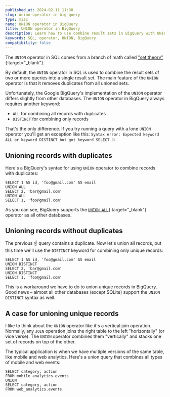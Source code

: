 ```yaml
---
published_at: 2024-02-11 11:30
slug: union-operator-in-big-query
type: misc
name: UNION operator in BigQuery
title: UNION operator in BigQuery
description: Learn how to use combine result sets in BigQuery with UNION and UNION ALL operators.
keywords: SQL, operator, UNION, BigQuery
compatibility: false
---
```


The `UNION` operator in SQL comes from a branch of math called ["set theory"](https://en.wikipedia.org/wiki/Set_(mathematics)#Basic_operations){:target="_blank"}.

By default, the `UNION` operator in SQL is used to combine the result sets of two or more queries into a single result set. The main feature of the `UNION` operator is that it removes duplicates from all unioned sets.

Unfortunately, the Google BigQuery's implementation of the `UNION` operator differs slightly from other databases. The `UNION` operator in BigQuery always requires another keyword:

* `ALL` for combining all records with duplicates
* `DISTINCT` for combining only records

That's the only difference. If you try running a query with a lone `UNION` operator you'll get an exception like this: `Syntax error: Expected keyword ALL or keyword DISTINCT but got keyword SELECT`. :boom:

## Unioning records with duplicates

Here's a BigQuery's syntax for using `UNION` operator to combine records with duplicates:

~~~pgsql
SELECT 1 AS id, 'foo@gmail.com' AS email
UNION ALL
SELECT 2, 'bar@gmail.com'
UNION ALL
SELECT 1, 'foo@gmail.com'
~~~

As you can see, BigQuery supports the [`UNION ALL`](/mdn/union-all){:target="_blank"} operator as all other databases.

## Unioning records without duplicates

The previous :point_up: query contains a duplicate. Now let's union all records, but this time we'll use the `DISTINCT` keyword for combining only unique records:

~~~pgsql
SELECT 1 AS id, 'foo@gmail.com' AS email
UNION DISTINCT
SELECT 2, 'bar@gmail.com'
UNION DISTINCT
SELECT 1, 'foo@gmail.com'
~~~

This is a workaround we have to do to union unique records in BigQuery. Good news – almost all other databases (except SQLite) support the `UNION DISTINCT` syntax as well.

## A case for unioning unique records

I like to think about the `UNION` operator like it's a vertical join operation. Normally, any `JOIN` operation joins the right table to the left "horizontally" (or vice verse). The `UNION` operator combines them "vertically" and stacks one set of records on top of the other.

The typical application is when we have multiple versions of the same table, like mobile and web analytics. Here's a union query that combines all types of mobile and web events:

~~~pgsql
SELECT category, action
FROM mobile_analytics.events
UNION
SELECT category, action
FROM web_analytics.events
~~~
